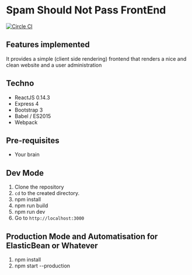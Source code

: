 # Spam Should Not Pass FrontEnd
[![Circle CI](https://circleci.com/gh/v4lproik/spam-should-not-pass.svg?style=svg)](https://circleci.com/gh/v4lproik/spam-should-not-pass-frontend)

## Features implemented

It provides a simple (client side rendering) frontend that renders a nice and clean website and a user administration

## Techno

- ReactJS 0.14.3
- Express 4
- Bootstrap 3
- Babel / ES2015
- Webpack

## Pre-requisites

- Your brain

## Dev Mode

1. Clone the repository
2. `cd` to the created directory.
3. npm install
4. npm run build
4. npm run dev
5. Go to `http://localhost:3000`

## Production Mode and Automatisation for ElasticBean or Whatever
1. npm install
2. npm start --production
